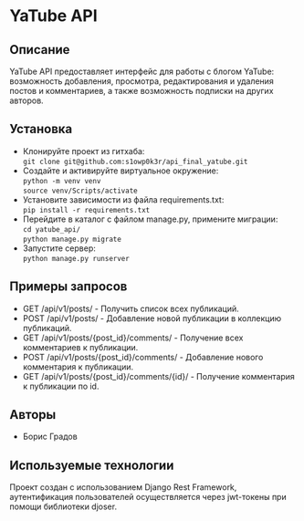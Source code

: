 # YaTube API
## Описание
YaTube API предоставляет интерфейс для работы с блогом YaTube: возможность добавления, просмотра, редактирования и удаления постов и комментариев, а также возможность подписки на других авторов.
## Установка
- Клонируйте проект из гитхаба:\
`git clone git@github.com:s1owp0k3r/api_final_yatube.git`
- Создайте и активируйте виртуальное окружение:\
`python -m venv venv`\
`source venv/Scripts/activate`
- Установите зависимости из файла requirements.txt:\
`pip install -r requirements.txt`
- Перейдите в каталог с файлом manage.py, примените миграции:\
`cd yatube_api/`\
`python manage.py migrate`
- Запустите сервер:\
`python manage.py runserver`
## Примеры запросов
- GET /api/v1/posts/ - Получить список всех публикаций.
- POST /api/v1/posts/ - Добавление новой публикации в коллекцию публикаций.
- GET /api/v1/posts/{post_id}/comments/ - Получение всех комментариев к публикации.
- POST /api/v1/posts/{post_id}/comments/ - Добавление нового комментария к публикации.
- GET /api/v1/posts/{post_id}/comments/{id}/ - Получение комментария к публикации по id.
## Авторы
- Борис Градов
## Используемые технологии
Проект создан с использованием Django Rest Framework, аутентификация пользователей осуществляется через jwt-токены при помощи библиотеки djoser.
